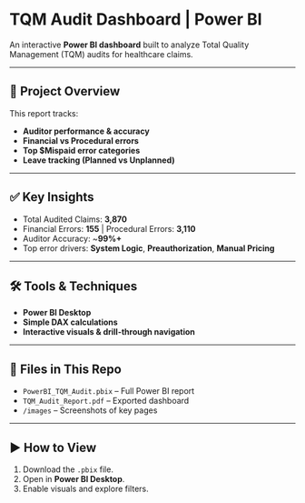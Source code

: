# TQM Audit Dashboard | Power BI

An interactive **Power BI dashboard** built to analyze Total Quality Management (TQM) audits for healthcare claims.

---

## 📌 Project Overview
This report tracks:
- **Auditor performance & accuracy**
- **Financial vs Procedural errors**
- **Top $Mispaid error categories**
- **Leave tracking (Planned vs Unplanned)**

---

## ✅ Key Insights
- Total Audited Claims: **3,870**
- Financial Errors: **155** | Procedural Errors: **3,110**
- Auditor Accuracy: ~**99%+**
- Top error drivers: **System Logic**, **Preauthorization**, **Manual Pricing**

---

## 🛠 Tools & Techniques
- **Power BI Desktop**
- **Simple DAX calculations**
- **Interactive visuals & drill-through navigation**

---

## 📂 Files in This Repo
- `PowerBI_TQM_Audit.pbix` – Full Power BI report
- `TQM_Audit_Report.pdf` – Exported dashboard
- `/images` – Screenshots of key pages

---

## ▶ How to View
1. Download the `.pbix` file.
2. Open in **Power BI Desktop**.
3. Enable visuals and explore filters.

